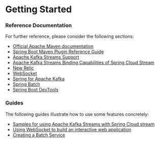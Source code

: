 # Getting Started

### Reference Documentation
For further reference, please consider the following sections:

* [Official Apache Maven documentation](https://maven.apache.org/guides/index.html)
* [Spring Boot Maven Plugin Reference Guide](https://docs.spring.io/spring-boot/docs/2.2.7.RELEASE/maven-plugin/)
* [Apache Kafka Streams Support](https://docs.spring.io/spring-kafka/docs/current/reference/html/_reference.html#kafka-streams)
* [Apache Kafka Streams Binding Capabilities of Spring Cloud Stream](https://docs.spring.io/spring-cloud-stream/docs/current/reference/htmlsingle/#_kafka_streams_binding_capabilities_of_spring_cloud_stream)
* [New Relic](https://docs.spring.io/spring-boot/docs/2.2.7.RELEASE/reference/html/production-ready-features.html#production-ready-metrics-export-new-relic)
* [WebSocket](https://docs.spring.io/spring-boot/docs/2.2.7.RELEASE/reference/htmlsingle/#boot-features-websockets)
* [Spring for Apache Kafka](https://docs.spring.io/spring-boot/docs/2.2.7.RELEASE/reference/htmlsingle/#boot-features-kafka)
* [Spring Batch](https://docs.spring.io/spring-boot/docs/2.2.7.RELEASE/reference/htmlsingle/#howto-batch-applications)
* [Spring Boot DevTools](https://docs.spring.io/spring-boot/docs/2.2.7.RELEASE/reference/htmlsingle/#using-boot-devtools)

### Guides
The following guides illustrate how to use some features concretely:

* [Samples for using Apache Kafka Streams with Spring Cloud stream](https://github.com/spring-cloud/spring-cloud-stream-samples/tree/master/kafka-streams-samples)
* [Using WebSocket to build an interactive web application](https://spring.io/guides/gs/messaging-stomp-websocket/)
* [Creating a Batch Service](https://spring.io/guides/gs/batch-processing/)

